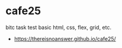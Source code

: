 # cafe25
bitc task test
basic html, css, flex, grid, etc.
+ https://thereisnoanswer.github.io/cafe25/
